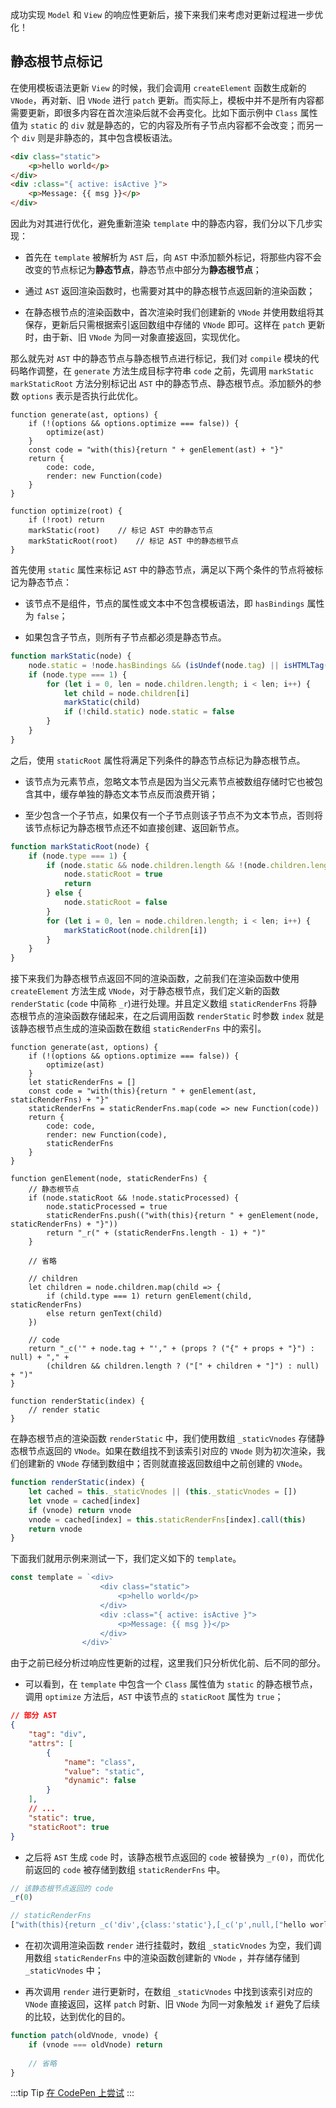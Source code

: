 成功实现 `Model` 和 `View` 的响应性更新后，接下来我们来考虑对更新过程进一步优化！

## 静态根节点标记

在使用模板语法更新 `View` 的时候，我们会调用 `createElement` 函数生成新的 `VNode`，再对新、旧 `VNode` 进行 `patch` 更新。而实际上，模板中并不是所有内容都需要更新，即很多内容在首次渲染后就不会再变化。比如下面示例中 `Class` 属性值为 `static` 的 `div` 就是静态的，它的内容及所有子节点内容都不会改变；而另一个 `div` 则是非静态的，其中包含模板语法。

```html
<div class="static">
    <p>hello world</p>
</div>
<div :class="{ active: isActive }">
    <p>Message: {{ msg }}</p>
</div>
```

因此为对其进行优化，避免重新渲染 `template` 中的静态内容，我们分以下几步实现：

* 首先在 `template` 被解析为 `AST` 后，向 `AST` 中添加额外标记，将那些内容不会改变的节点标记为**静态节点**，静态节点中部分为**静态根节点**；

* 通过 `AST` 返回渲染函数时，也需要对其中的静态根节点返回新的渲染函数；

* 在静态根节点的渲染函数中，首次渲染时我们创建新的 `VNode` 并使用数组将其保存，更新后只需根据索引返回数组中存储的 `VNode` 即可。这样在 `patch` 更新时，由于新、旧 `VNode` 为同一对象直接返回，实现优化。

那么就先对 `AST` 中的静态节点与静态根节点进行标记，我们对 `compile` 模块的代码略作调整，在 `generate` 方法生成目标字符串 `code` 之前，先调用 `markStatic` `markStaticRoot` 方法分别标记出 `AST` 中的静态节点、静态根节点。添加额外的参数 `options` 表示是否执行此优化。

```js{1-4,12-16}
function generate(ast, options) {
    if (!(options && options.optimize === false)) {
        optimize(ast)
    }
    const code = "with(this){return " + genElement(ast) + "}"
    return {
        code: code,
        render: new Function(code)
    }
}

function optimize(root) {
    if (!root) return
    markStatic(root)    // 标记 AST 中的静态节点
    markStaticRoot(root)    // 标记 AST 中的静态根节点
}
```

首先使用 `static` 属性来标记 `AST` 中的静态节点，满足以下两个条件的节点将被标记为静态节点：

* 该节点不是组件，节点的属性或文本中不包含模板语法，即 `hasBindings` 属性为 `false`；

* 如果包含子节点，则所有子节点都必须是静态节点。

```js
function markStatic(node) {
    node.static = !node.hasBindings && (isUndef(node.tag) || isHTMLTag(node.tag))
    if (node.type === 1) {
        for (let i = 0, len = node.children.length; i < len; i++) {
            let child = node.children[i]
            markStatic(child)
            if (!child.static) node.static = false
        }
    }
}
```

之后，使用 `staticRoot` 属性将满足下列条件的静态节点标记为静态根节点。

* 该节点为元素节点，忽略文本节点是因为当父元素节点被数组存储时它也被包含其中，缓存单独的静态文本节点反而浪费开销；

* 至少包含一个子节点，如果仅有一个子节点则该子节点不为文本节点，否则将该节点标记为静态根节点还不如直接创建、返回新节点。

```js
function markStaticRoot(node) {
    if (node.type === 1) {
        if (node.static && node.children.length && !(node.children.length === 1 && node.children[0].type === 2)) {
            node.staticRoot = true
            return
        } else {
            node.staticRoot = false
        }
        for (let i = 0, len = node.children.length; i < len; i++) {
            markStaticRoot(node.children[i])
        }
    }
}
```

接下来我们为静态根节点返回不同的渲染函数，之前我们在渲染函数中使用 `createElement` 方法生成 `VNode`，对于静态根节点，我们定义新的函数 `renderStatic` (`code` 中简称 `_r`)进行处理。并且定义数组 `staticRenderFns` 将静态根节点的渲染函数存储起来，在之后调用函数 `renderStatic` 时参数 `index` 就是该静态根节点生成的渲染函数在数组 `staticRenderFns` 中的索引。

```js{5-7,11,15-21,27,36-38}
function generate(ast, options) {
    if (!(options && options.optimize === false)) {
        optimize(ast)
    }
    let staticRenderFns = []
    const code = "with(this){return " + genElement(ast, staticRenderFns) + "}"
    staticRenderFns = staticRenderFns.map(code => new Function(code))
    return {
        code: code,
        render: new Function(code),
        staticRenderFns
    }
}

function genElement(node, staticRenderFns) {
    // 静态根节点
    if (node.staticRoot && !node.staticProcessed) {
        node.staticProcessed = true
        staticRenderFns.push(("with(this){return " + genElement(node, staticRenderFns) + "}"))
        return "_r(" + (staticRenderFns.length - 1) + ")"
    }

    // 省略

    // children
    let children = node.children.map(child => {
        if (child.type === 1) return genElement(child, staticRenderFns)
        else return genText(child)
    })

    // code
    return "_c('" + node.tag + "'," + (props ? ("{" + props + "}") : null) + "," +
        (children && children.length ? ("[" + children + "]") : null) + ")"
} 

function renderStatic(index) {
    // render static
}
```

在静态根节点的渲染函数 `renderStatic` 中，我们使用数组 `_staticVnodes` 存储静态根节点返回的 `VNode`。如果在数组找不到该索引对应的 `VNode` 则为初次渲染，我们创建新的 `VNode` 存储到数组中；否则就直接返回数组中之前创建的 `VNode`。

```js
function renderStatic(index) {
    let cached = this._staticVnodes || (this._staticVnodes = [])
    let vnode = cached[index]
    if (vnode) return vnode
    vnode = cached[index] = this.staticRenderFns[index].call(this)
    return vnode
}
```

下面我们就用示例来测试一下，我们定义如下的 `template`。

```js
const template = `<div>
                    <div class="static">
                        <p>hello world</p>
                    </div>
                    <div :class="{ active: isActive }">
                        <p>Message: {{ msg }}</p>
                    </div>
                </div>`
```

由于之前已经分析过响应性更新的过程，这里我们只分析优化前、后不同的部分。

* 可以看到，在 `template` 中包含一个 `Class` 属性值为 `static` 的静态根节点，调用 `optimize` 方法后，`AST` 中该节点的  `staticRoot` 属性为 `true`；

```json
// 部分 AST
{
    "tag": "div",
    "attrs": [
        {
            "name": "class",
            "value": "static",
            "dynamic": false
        }
    ],
    // ...
    "static": true,
    "staticRoot": true
}
```

* 之后将 `AST` 生成 `code` 时，该静态根节点返回的 `code` 被替换为 `_r(0)`，而优化前返回的 `code` 被存储到数组 `staticRenderFns` 中。

```js
// 该静态根节点返回的 code 
_r(0)

// staticRenderFns
["with(this){return _c('div',{class:'static'},[_c('p',null,["hello world"])])}"]
```

* 在初次调用渲染函数 `render` 进行挂载时，数组 `_staticVnodes` 为空，我们调用数组 `staticRenderFns` 中的渲染函数创建新的 `VNode` ，并存储存储到 `_staticVnodes` 中；

* 再次调用 `render` 进行更新时，在数组 `_staticVnodes` 中找到该索引对应的 `VNode` 直接返回，这样 `patch` 时新、旧 `VNode` 为同一对象触发 `if` 避免了后续的比较，达到优化的目的。

```js
function patch(oldVnode, vnode) {
    if (vnode === oldVnode) return
    
    // 省略
}
```

:::tip Tip
[在 CodePen 上尝试](https://codepen.io/yangzheli/pen/ExwgjvK)
:::

<!-- ## 异步渲染

到目前为止，我们都是采用同步渲染的方法，即每次在数据变化后，立即同步更新 `View`。因此，在之前的示例中我们先后两次改变 `Model` 中的数据，也将触发两次 `patch` 更新。

```js
App.data.msg = 'A new message'
App.data.isActive = false
```

而实际上，只进行第二次 `patch` 就能完成 `View` 的更新，同步渲染的方式无疑会造成不必要的性能消耗。因此，我们需要将多次更新进行合并，采用异步的方式更新 `View`，避免不必要的计算和 `DOM` 更新。

那么我们该如何实现异步渲染呢？哪些情况下需要将更新进行合并呢？



原理：将页面变化的部分放入异步函数的回调中，直到同步代码执行完之后，执行回调，这样同步代码中所有变化被合并起来，最终执行一次 patch 更新。


在 Vue 和 React 中对于 -->
